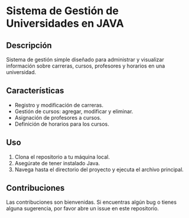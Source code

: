 # Sistema de Gestión de Universidades en JAVA

## Descripción

Sistema de gestión simple diseñado para administrar y visualizar información sobre carreras, cursos, profesores y horarios en una universidad.

## Características

- Registro y modificación de carreras.
- Gestión de cursos: agregar, modificar y eliminar.
- Asignación de profesores a cursos.
- Definición de horarios para los cursos.

## Uso

1. Clona el repositorio a tu máquina local.
2. Asegúrate de tener instalado Java.
3. Navega hasta el directorio del proyecto y ejecuta el archivo principal.

## Contribuciones

Las contribuciones son bienvenidas. Si encuentras algún bug o tienes alguna sugerencia, por favor abre un issue en este repositorio.
